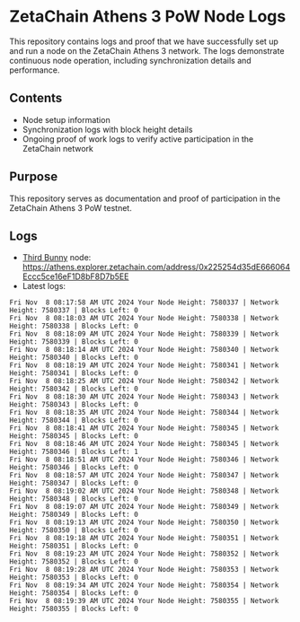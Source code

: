 # ZetaChain Athens 3 PoW Node Logs
This repository contains logs and proof that we have successfully set up and run a node on the ZetaChain Athens 3 network. The logs demonstrate continuous node operation, including synchronization details and performance.

## Contents
- Node setup information
- Synchronization logs with block height details
- Ongoing proof of work logs to verify active participation in the ZetaChain network

## Purpose
This repository serves as documentation and proof of participation in the ZetaChain Athens 3 PoW testnet.

## Logs

- [Third Bunny](https://thirdbunny.xyz/) node: https://athens.explorer.zetachain.com/address/0x225254d35dE666064Eccc5ce16eF1D8bF8D7b5EE
- Latest logs:
```
Fri Nov  8 08:17:58 AM UTC 2024 Your Node Height: 7580337 | Network Height: 7580337 | Blocks Left: 0
Fri Nov  8 08:18:03 AM UTC 2024 Your Node Height: 7580338 | Network Height: 7580338 | Blocks Left: 0
Fri Nov  8 08:18:09 AM UTC 2024 Your Node Height: 7580339 | Network Height: 7580339 | Blocks Left: 0
Fri Nov  8 08:18:14 AM UTC 2024 Your Node Height: 7580340 | Network Height: 7580340 | Blocks Left: 0
Fri Nov  8 08:18:19 AM UTC 2024 Your Node Height: 7580341 | Network Height: 7580341 | Blocks Left: 0
Fri Nov  8 08:18:25 AM UTC 2024 Your Node Height: 7580342 | Network Height: 7580342 | Blocks Left: 0
Fri Nov  8 08:18:30 AM UTC 2024 Your Node Height: 7580343 | Network Height: 7580343 | Blocks Left: 0
Fri Nov  8 08:18:35 AM UTC 2024 Your Node Height: 7580344 | Network Height: 7580344 | Blocks Left: 0
Fri Nov  8 08:18:41 AM UTC 2024 Your Node Height: 7580345 | Network Height: 7580345 | Blocks Left: 0
Fri Nov  8 08:18:46 AM UTC 2024 Your Node Height: 7580345 | Network Height: 7580346 | Blocks Left: 1
Fri Nov  8 08:18:51 AM UTC 2024 Your Node Height: 7580346 | Network Height: 7580346 | Blocks Left: 0
Fri Nov  8 08:18:57 AM UTC 2024 Your Node Height: 7580347 | Network Height: 7580347 | Blocks Left: 0
Fri Nov  8 08:19:02 AM UTC 2024 Your Node Height: 7580348 | Network Height: 7580348 | Blocks Left: 0
Fri Nov  8 08:19:07 AM UTC 2024 Your Node Height: 7580349 | Network Height: 7580349 | Blocks Left: 0
Fri Nov  8 08:19:13 AM UTC 2024 Your Node Height: 7580350 | Network Height: 7580350 | Blocks Left: 0
Fri Nov  8 08:19:18 AM UTC 2024 Your Node Height: 7580351 | Network Height: 7580351 | Blocks Left: 0
Fri Nov  8 08:19:23 AM UTC 2024 Your Node Height: 7580352 | Network Height: 7580352 | Blocks Left: 0
Fri Nov  8 08:19:28 AM UTC 2024 Your Node Height: 7580353 | Network Height: 7580353 | Blocks Left: 0
Fri Nov  8 08:19:34 AM UTC 2024 Your Node Height: 7580354 | Network Height: 7580354 | Blocks Left: 0
Fri Nov  8 08:19:39 AM UTC 2024 Your Node Height: 7580355 | Network Height: 7580355 | Blocks Left: 0
```
